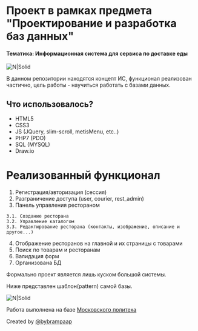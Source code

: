 # Проект в рамках предмета "Проектирование и разработка баз данных"


#### Тематика: Информационная система для сервиса по доставке еды

![N|Solid](https://i.ibb.co/MN700dp/Screenshot-2020-05-27-at-10-34-17-AM.png)

В данном репозитории находятся концепт ИС, функционал реализован частично, цель работы - научиться работать с базами данных.

## Что использовалось?
  - HTML5
  - CSS3 
  - JS (JQuery, slim-scroll, metisMenu, etc..)
  - PHP7 (PDO)
  - SQL (MYSQL)
  - Draw.io

# Реализованный функционал

  1. Регистрация/авторизация (сессия)
  2. Разграничение доступа (user, courier, rest_admin)
  3. Панель управления рестораном
  
    3.1. Создание ресторана
    3.2. Управление каталогом
    3.3. Редактирование ресторана (контакты, изображение, описание и другое...)
    
  4. Отображение ресторанов на главной и их страницы с товарами
  5. Поиск по товарам и ресторанам
  6. Валидация форм
  6. Организована БД
 
Формально проект является лишь куском большой системы.

Ниже представлен шаблон(pattern) самой базы.

![N|Solid](https://i.ibb.co/6ZMRKk0/pattern-BD.png)

Работа выполнена на базе [Московского политеха](https://new.mospolytech.ru)

Created by [@bybrampaap](https://vk.com/bybrampaap)

